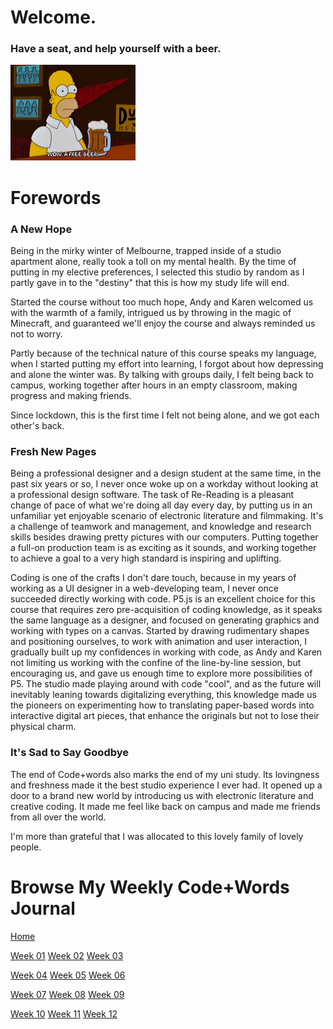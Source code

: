 # Welcome.

### Have a seat, and help yourself with a beer.

![200w_d](https://github.com/YutangMoo/MakeCode/blob/master/Images/200w_d.gif?raw=true)



# Forewords

### **A New Hope**

Being in the mirky winter of Melbourne, trapped inside of a studio apartment alone, really took a toll on my mental health. By the time of putting in my elective preferences, I selected this studio by random as I partly gave in to the "destiny" that this is how my study life will end.

Started the course without too much hope, Andy and Karen welcomed us with the warmth of a family, intrigued us by throwing in the magic of Minecraft, and guaranteed we'll enjoy the course and always reminded us not to worry.

Partly because of the technical nature of this course speaks my language, when I started putting my effort into learning, I forgot about how depressing and alone the winter was. By talking with groups daily, I felt being back to campus, working together after hours in an empty classroom, making progress and making friends. 

Since lockdown, this is the first time I felt not being alone, and we got each other's back. 



### **Fresh New Pages**

Being a professional designer and a design student at the same time, in the past six years or so, I never once woke up on a workday without looking at a professional design software. The task of Re-Reading is a pleasant change of pace of what we're doing all day every day, by putting us in an unfamiliar yet enjoyable scenario of electronic literature and filmmaking. It's a challenge of teamwork and management, and knowledge and research skills besides drawing pretty pictures with our computers. Putting together a full-on production team is as exciting as it sounds, and working together to achieve a goal to a very high standard is inspiring and uplifting.

Coding is one of the crafts I don't dare touch, because in my years of working as a UI designer in a web-developing team, I never once succeeded directly working with code. P5.js is an excellent choice for this course that requires zero pre-acquisition of coding knowledge, as it speaks the same language as a designer, and focused on generating graphics and working with types on a canvas. Started by drawing rudimentary shapes and positioning ourselves, to work with animation and user interaction, I gradually built up my confidences in working with code, as Andy and Karen not limiting us working with the confine of the line-by-line session, but encouraging us, and gave us enough time to explore more possibilities of P5. The studio made playing around with code "cool", and as the future will inevitably leaning towards digitalizing everything, this knowledge made us the pioneers on experimenting how to translating paper-based words into interactive digital art pieces, that enhance the originals but not to lose their physical charm.



### **It's Sad to Say Goodbye**

The end of Code+words also marks the end of my uni study. Its lovingness and freshness made it the best studio experience I ever had. It opened up a door to a brand new world by introducing us with electronic literature and creative coding. It made me feel like back on campus and made me friends from all over the world. 

I'm more than grateful that I was allocated to this lovely family of lovely people.



# Browse My Weekly Code+Words Journal

[Home](https://yutangmoo.github.io/MakeCode/)

[Week 01](https://yutangmoo.github.io/MakeCode/Week_01/)	[Week 02](https://yutangmoo.github.io/MakeCode/Week_02/)	[Week 03](https://yutangmoo.github.io/MakeCode/Week_03/)

[Week 04](https://yutangmoo.github.io/MakeCode/Week_04/)	[Week 05](https://yutangmoo.github.io/MakeCode/Week_05/)	[Week 06](https://yutangmoo.github.io/MakeCode/Week_06/)

[Week 07](https://yutangmoo.github.io/MakeCode/Week_07/)	[Week 08](https://yutangmoo.github.io/MakeCode/Week_08/)	[Week 09](https://yutangmoo.github.io/MakeCode/Week_09/)

[Week 10](https://yutangmoo.github.io/MakeCode/Week_10/)	[Week 11](https://yutangmoo.github.io/MakeCode/Week_11/)	[Week 12](https://yutangmoo.github.io/MakeCode/Week_12/)